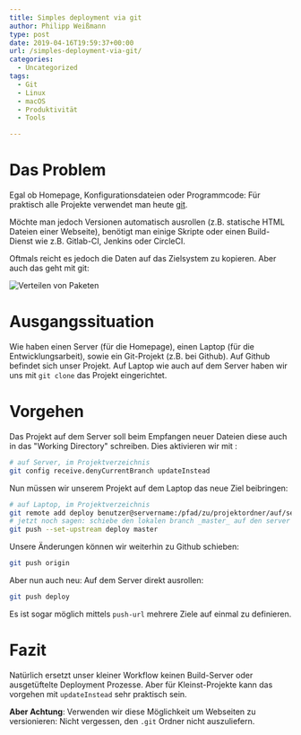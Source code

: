 ```yaml
---
title: Simples deployment via git
author: Philipp Weißmann
type: post
date: 2019-04-16T19:59:37+00:00
url: /simples-deployment-via-git/
categories:
  - Uncategorized
tags:
  - Git
  - Linux
  - macOS
  - Produktivität
  - Tools

---
```

# Das Problem

Egal ob Homepage, Konfigurationsdateien oder Programmcode: Für praktisch alle Projekte verwendet man heute [git][1].

Möchte man jedoch Versionen automatisch ausrollen (z.B. statische HTML Dateien einer Webseite), benötigt man einige Skripte oder einen Build-Dienst wie z.B. Gitlab-CI, Jenkins oder CircleCI.

Oftmals reicht es jedoch die Daten auf das Zielsystem zu kopieren. Aber auch das geht mit git:

<img decoding="async" src="https://philipp-weissmann.de/wp-content/uploads/2019/04/distribute-1024x684.jpg" alt="Verteilen von Paketen" />

# Ausgangssituation

Wie haben einen Server (für die Homepage), einen Laptop (für die Entwicklungsarbeit), sowie ein Git-Projekt (z.B. bei Github).
Auf Github befindet sich unser Projekt.
Auf Laptop wie auch auf dem Server haben wir uns mit `git clone` das Projekt eingerichtet.

# Vorgehen

Das Projekt auf dem Server soll beim Empfangen neuer Dateien diese auch in das "Working Directory" schreiben. Dies aktivieren wir mit :


```bash
# auf Server, im Projektverzeichnis
git config receive.denyCurrentBranch updateInstead
```

Nun müssen wir unserem Projekt auf dem Laptop das neue Ziel beibringen:

```bash
# auf Laptop, im Projektverzeichnis
git remote add deploy benutzer@servername:/pfad/zu/projektordner/auf/server
# jetzt noch sagen: schiebe den lokalen branch _master_ auf den server (nur 1 mal notwendig)
git push --set-upstream deploy master
```


Unsere Änderungen können wir weiterhin zu Github schieben:

```bash
git push origin
```

Aber nun auch neu: Auf dem Server direkt ausrollen:

```bash
git push deploy
```

Es ist sogar möglich mittels `push-url` mehrere Ziele auf einmal zu definieren.

# Fazit

Natürlich ersetzt unser kleiner Workflow keinen Build-Server oder ausgetüftelte Deployment Prozesse. Aber für Kleinst-Projekte kann das vorgehen mit `updateInstead` sehr praktisch sein.

**Aber Achtung**: Verwenden wir diese Möglichkeit um Webseiten zu versionieren: Nicht vergessen, den `.git` Ordner nicht auszuliefern.

 [1]: https://de.wikipedia.org/wiki/Git
